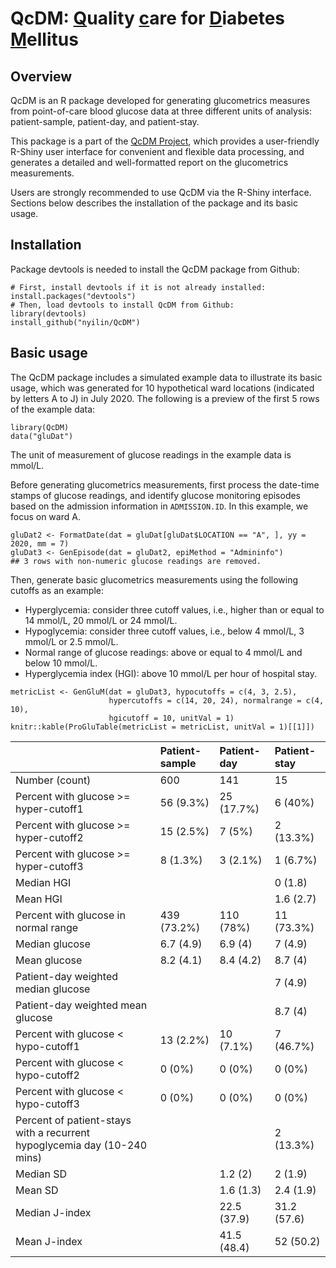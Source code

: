 QcDM: <ins>Q</ins>uality <ins>c</ins>are for <ins>D</ins>iabetes <ins>M</ins>ellitus
====================================================================================

Overview
--------

QcDM is an R package developed for generating glucometrics measures from
point-of-care blood glucose data at three different units of analysis:
patient-sample, patient-day, and patient-stay.

This package is a part of the [QcDM
Project](https://github.com/nyilin/QcDM_Project.git), which provides a
user-friendly R-Shiny user interface for convenient and flexible data
processing, and generates a detailed and well-formatted report on the
glucometrics measurements.

Users are strongly recommended to use QcDM via the R-Shiny interface.
Sections below describes the installation of the package and its basic
usage.

Installation
------------

Package devtools is needed to install the QcDM package from Github:

    # First, install devtools if it is not already installed:
    install.packages("devtools")
    # Then, load devtools to install QcDM from Github:
    library(devtools)
    install_github("nyilin/QcDM")

Basic usage
-----------

The QcDM package includes a simulated example data to illustrate its
basic usage, which was generated for 10 hypothetical ward locations
(indicated by letters A to J) in July 2020. The following is a preview
of the first 5 rows of the example data:

    library(QcDM)
    data("gluDat")

The unit of measurement of glucose readings in the example data is
mmol/L.

Before generating glucometrics measurements, first process the date-time
stamps of glucose readings, and identify glucose monitoring episodes
based on the admission information in `ADMISSION.ID`. In this example,
we focus on ward A.

    gluDat2 <- FormatDate(dat = gluDat[gluDat$LOCATION == "A", ], yy = 2020, mm = 7)
    gluDat3 <- GenEpisode(dat = gluDat2, epiMethod = "Admininfo")
    ## 3 rows with non-numeric glucose readings are removed.

Then, generate basic glucometrics measurements using the following
cutoffs as an example:

-   Hyperglycemia: consider three cutoff values, i.e., higher than or
    equal to 14 mmol/L, 20 mmol/L or 24 mmol/L.
-   Hypoglycemia: consider three cutoff values, i.e., below 4 mmol/L, 3
    mmol/L or 2.5 mmol/L.
-   Normal range of glucose readings: above or equal to 4 mmol/L and
    below 10 mmol/L.
-   Hyperglycemia index (HGI): above 10 mmol/L per hour of hospital
    stay.

<!-- -->

    metricList <- GenGluM(dat = gluDat3, hypocutoffs = c(4, 3, 2.5),
                          hypercutoffs = c(14, 20, 24), normalrange = c(4, 10),
                          hgicutoff = 10, unitVal = 1)
    knitr::kable(ProGluTable(metricList = metricList, unitVal = 1)[[1]])

|                                                                          | Patient-sample | Patient-day | Patient-stay |
|--------------------------------------------------------------------------|:---------------|:------------|:-------------|
| Number (count)                                                           | 600            | 141         | 15           |
| Percent with glucose &gt;= hyper-cutoff1                                 | 56 (9.3%)      | 25 (17.7%)  | 6 (40%)      |
| Percent with glucose &gt;= hyper-cutoff2                                 | 15 (2.5%)      | 7 (5%)      | 2 (13.3%)    |
| Percent with glucose &gt;= hyper-cutoff3                                 | 8 (1.3%)       | 3 (2.1%)    | 1 (6.7%)     |
| Median HGI                                                               |                |             | 0 (1.8)      |
| Mean HGI                                                                 |                |             | 1.6 (2.7)    |
| Percent with glucose in normal range                                     | 439 (73.2%)    | 110 (78%)   | 11 (73.3%)   |
| Median glucose                                                           | 6.7 (4.9)      | 6.9 (4)     | 7 (4.9)      |
| Mean glucose                                                             | 8.2 (4.1)      | 8.4 (4.2)   | 8.7 (4)      |
| Patient-day weighted median glucose                                      |                |             | 7 (4.9)      |
| Patient-day weighted mean glucose                                        |                |             | 8.7 (4)      |
| Percent with glucose &lt; hypo-cutoff1                                   | 13 (2.2%)      | 10 (7.1%)   | 7 (46.7%)    |
| Percent with glucose &lt; hypo-cutoff2                                   | 0 (0%)         | 0 (0%)      | 0 (0%)       |
| Percent with glucose &lt; hypo-cutoff3                                   | 0 (0%)         | 0 (0%)      | 0 (0%)       |
| Percent of patient-stays with a recurrent hypoglycemia day (10-240 mins) |                |             | 2 (13.3%)    |
| Median SD                                                                |                | 1.2 (2)     | 2 (1.9)      |
| Mean SD                                                                  |                | 1.6 (1.3)   | 2.4 (1.9)    |
| Median J-index                                                           |                | 22.5 (37.9) | 31.2 (57.6)  |
| Mean J-index                                                             |                | 41.5 (48.4) | 52 (50.2)    |
